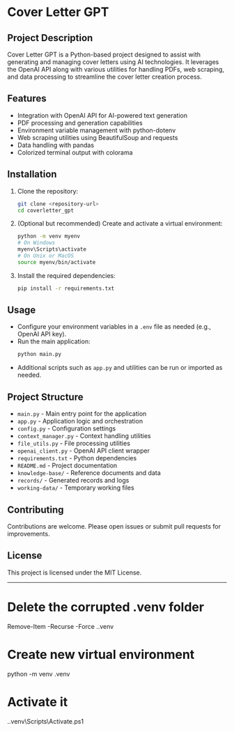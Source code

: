 # Cover Letter GPT

## Project Description
Cover Letter GPT is a Python-based project designed to assist with generating and managing cover letters using AI technologies. It leverages the OpenAI API along with various utilities for handling PDFs, web scraping, and data processing to streamline the cover letter creation process.

## Features
- Integration with OpenAI API for AI-powered text generation
- PDF processing and generation capabilities
- Environment variable management with python-dotenv
- Web scraping utilities using BeautifulSoup and requests
- Data handling with pandas
- Colorized terminal output with colorama

## Installation

1. Clone the repository:
   ```bash
   git clone <repository-url>
   cd coverletter_gpt
   ```

2. (Optional but recommended) Create and activate a virtual environment:
   ```bash
   python -m venv myenv
   # On Windows
   myenv\Scripts\activate
   # On Unix or MacOS
   source myenv/bin/activate
   ```

3. Install the required dependencies:
   ```bash
   pip install -r requirements.txt
   ```

## Usage

- Configure your environment variables in a `.env` file as needed (e.g., OpenAI API key).
- Run the main application:
  ```bash
  python main.py
  ```
- Additional scripts such as `app.py` and utilities can be run or imported as needed.

## Project Structure

- `main.py` - Main entry point for the application
- `app.py` - Application logic and orchestration
- `config.py` - Configuration settings
- `context_manager.py` - Context handling utilities
- `file_utils.py` - File processing utilities
- `openai_client.py` - OpenAI API client wrapper
- `requirements.txt` - Python dependencies
- `README.md` - Project documentation
- `knowledge-base/` - Reference documents and data
- `records/` - Generated records and logs
- `working-data/` - Temporary working files

## Contributing
Contributions are welcome. Please open issues or submit pull requests for improvements.

## License
This project is licensed under the MIT License.

---------------------------------------------------------------

# Delete the corrupted .venv folder
Remove-Item -Recurse -Force .\.venv

# Create new virtual environment
python -m venv .venv

# Activate it
.\.venv\Scripts\Activate.ps1